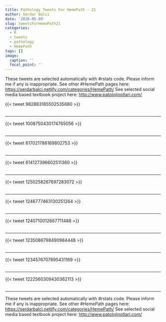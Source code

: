 ```yaml
---
title: Pathology Tweets For HemePath - 21
author: Serdar Balci
date: '2020-05-09'
slug: tweetsForHemePath21
categories:
  - R
  - tweets
  - pathology
  - HemePath
tags: []
image:
  caption: ''
  focal_point: ''
---
```



These tweets are selected automatically with #rstats code. Please inform me if any is inappropriate.
See other #HemePath pages here: https://serdarbalci.netlify.com/categories/HemePath/ 
See selected social media based textbook project here: http://www.patolojinotlari.com/

{{< tweet 982883185502535680 >}}
<br>
<br>
<hr>
{{< tweet 1008750430174765056 >}}
<br>
<br>
<hr>
{{< tweet 617021786169802753 >}}
<br>
<br>
<hr>
{{< tweet 614127396602511360 >}}
<br>
<br>
<hr>
{{< tweet 1250258267697283072 >}}
<br>
<br>
<hr>
{{< tweet 1246777463130251264 >}}
<br>
<br>
<hr>
{{< tweet 1240710012667711488 >}}
<br>
<br>
<hr>
{{< tweet 1235086798490984448 >}}
<br>
<br>
<hr>
{{< tweet 1234576707895431169 >}}
<br>
<br>
<hr>
{{< tweet 1222560309430362113 >}}
<br>
<br>
<hr>


These tweets are selected automatically with #rstats code. Please inform me if any is inappropriate.
See other #HemePath pages here: https://serdarbalci.netlify.com/categories/HemePath/ 
See selected social media based textbook project here: http://www.patolojinotlari.com/
